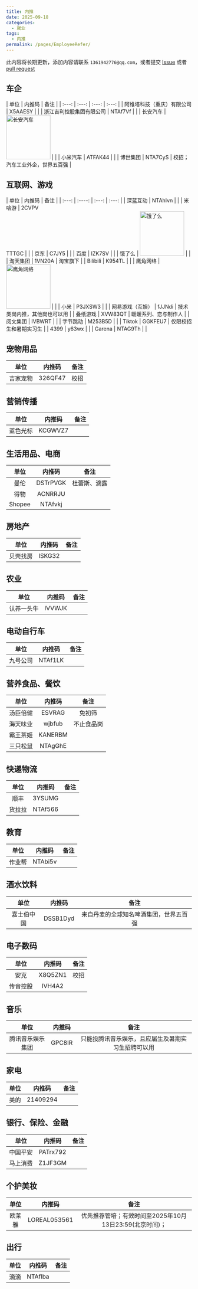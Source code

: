 ```yaml
---
title: 内推
date: 2025-09-18
categories:
  - 就业
tags:
  - 内推
permalink: /pages/EmployeeRefer/
---
```


此内容将长期更新，添加内容请联系 `1361942776@qq.com`，或者提交 [Issue](https://github.com/NCEPUwiki/NCEPUwiki/issues) 或者 [pull request](https://github.com/NCEPUwiki/NCEPUwiki/pulls)

## 车企

| 单位 | 内推码 | 备注 |
| :---: | :---: | :---: | :---: |
| 阿维塔科技（重庆）有限公司 | X5AAESY | |
| 浙江吉利控股集团有限公司 | NTAf7Vf | |
| 长安汽车 | <img src="/img/06/02/长安汽车.jpg" alt="长安汽车" width="120" /> | |
| 小米汽车 | ATFAK44 | |
| 博世集团 | NTA7CyS | 校招；汽车工业外企，世界五百强 |

## 互联网、游戏

| 单位  | 内推码 | 备注  |
| :---: | :----: | :---: | :---: |
| 深蓝互动 | NTAhIvn | |
| 米哈游 | 2CVPV </br> TTTGC | |
| 京东 | C7JY5 |  |
| 百度 | IZK7SV | |
| 饿了么 | <img src="/img/06/02/饿了么.jpg" alt="饿了么" width="120" /> | |
| 淘天集团 | 1VN20A | 淘宝旗下 |
| Bilibili | K954TL | |
| 鹰角网络 | <img src="/img/06/02/鹰角网络.jpg" alt="鹰角网络" width="120" /> | |
| 小米 | P3JXSW3 | |
| 网易游戏（互娱） | fJJNdi | 技术类岗内推，其他岗也可以用 |
| 叠纸游戏 | XVW83QT | 暖暖系列、恋与制作人 |
| 阅文集团 | IVBWRT | |
| 字节跳动 | M253B5D | |
| Tiktok | GGKFEU7 | 仅限校招生和暑期实习生 |
| 4399 | y63wx | |
| Garena | NTAG9Th | |



## 宠物用品

| 单位  | 内推码 | 备注  |
| :---: | :----: | :---: |
| 吉家宠物 | 326QF47 | 校招 |

## 营销传播

|   单位   | 内推码  |  备注  |
| :------: | :-----: | :---: |
| 蓝色光标 | KCGWVZ7 | |

## 生活用品、电商

|   单位   | 内推码  | 备注  |
| :------: | :-----: | :---: |
| 曼伦 | DSTrPVGK | 杜蕾斯、滴露 |
| 得物 | ACNRRJU |   |
| Shopee | NTAfvkj |  |

## 房地产

| 单位  |  内推码  | 备注   |
| :---: | :------: | :---: |
| 贝壳找房 | ISKG32 | |

## 农业

|   单位   | 内推码 |  备注  |
| :------: | :----: | :---: |
| 认养一头牛 | IVVWJK | |

## 电动自行车

|   单位   | 内推码 | 备注  |
| :------: | :----: | :---: |
| 九号公司 | NTAf1LK | |


## 营养食品、餐饮

|   单位   | 内推码 |  备注  |
| :------: | :----: | :---: |
| 汤臣倍健 | ESVRAG | 免初筛 |
| 海天味业 | wjbfub | 不止食品岗 |
| 霸王茶姬 | KANERBM |  |
| 三只松鼠 | NTAgGhE |  |

## 快递物流

|   单位   | 内推码 | 备注  |
| :------: | :----: | :---: |
| 顺丰 | 3YSUMG |       |
| 货拉拉 | NTAf566 |  |

## 教育

|   单位   | 内推码 | 备注  |
| :------: | :----: | :---: |
| 作业帮 | NTAbi5v |       |

## 酒水饮料

|  单位  | 内推码  | 备注  |
| :----: | :-----: | :---: |
| 嘉士伯中国 | DSSB1Dyd | 来自丹麦的全球知名啤酒集团，世界五百强 |

## 电子数码

|  单位  | 内推码  | 备注  |
| :----: | :-----: | :---: |
| 安克 | X8Q5ZN1 | 校招 |
| 传音控股 | IVH4A2 | |

## 音乐

|  单位  | 内推码  | 备注  |
| :----: | :-----: | :---: |
| 腾讯音乐娱乐集团 | GPC8IR | 只能投腾讯音乐娱乐，且应届生及暑期实习生招聘可以用 |


## 家电

|  单位  | 内推码  | 备注  |
| :----: | :-----: | :---: |
| 美的 | 21409294 |  |


## 银行、保险、金融

|  单位  | 内推码  | 备注  |
| :----: | :-----: | :---: |
| 中国平安 | PATrx792 |  |
| 马上消费 | Z1JF3GM |  |

## 个护美妆

|  单位  | 内推码  | 备注  |
| :----: | :-----: | :---: |
| 欧莱雅 | LOREAL053561 | 优先推荐管培；有效时间至2025年10月13日23:59(北京时间)；|

## 出行

|  单位  | 内推码  | 备注  |
| :----: | :-----: | :---: |
| 滴滴 | NTAflba |  |


